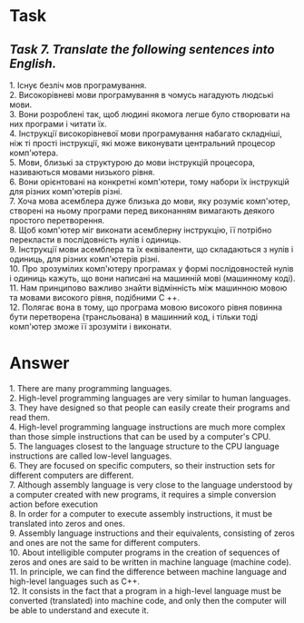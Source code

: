 <h1>Task</h1>
<h2><strong><em>Task 7. Translate the following sentences into English.</em></strong></h2>
1. Існує безліч мов програмування. <br>
2. Високорівневі мови програмування в чомусь нагадують людські мови. <br>
3. Вони розроблені так, щоб людині якомога легше було створювати на них програми і читати їх. <br>
4. Інструкції високорівневої мови програмування набагато складніші, ніж ті прості інструкції, які може виконувати центральний процесор комп'ютера. <br>
5. Мови, близькі за структурою до мови інструкцій процесора, називаються мовами низького рівня.<br>
6. Вони орієнтовані на конкретні комп'ютери, тому набори їх інструкцій для різних комп'ютерів різні. <br>
7. Хоча мова асемблера дуже близька до мови, яку розуміє комп'ютер, створені на ньому програми перед виконанням вимагають деякого простого перетворення. <br>
8. Щоб комп'ютер міг виконати асемблерну інструкцію, її потрібно перекласти в послідовність нулів і одиниць. <br>
9. Інструкції мови асемблера та їх еквіваленти, що складаються з нулів і одиниць, для різних комп'ютерів різні. <br>
10. Про зрозумілих комп'ютеру програмах у формі послідовностей нулів і одиниць кажуть, що вони написані на машинній мові (машинному коді). <br>
11. Нам принципово важливо знайти відмінність між машинною мовою та мовами високого рівня, подібними С ++. <br>
12. Полягає вона в тому, що програма мовою високого рівня повинна бути перетворена (трансльована) в машинний код, і тільки тоді комп'ютер зможе її зрозуміти і виконати.<br>

<h1>Answer</h1>
1. There are many programming languages.<br>
2. High-level programming languages are very similar to human languages.<br>
3. They have designed so that people can easily create their programs and read them.<br>
4. High-level programming language instructions are much more complex than those simple instructions that can be used by a computer's CPU.<br>
5. The languages closest to the language structure to the CPU language instructions are called low-level languages.<br>
6. They are focused on specific computers, so their instruction sets for different computers are different.<br>
7. Although assembly language is very close to the language understood by a computer created with new programs, it requires a simple conversion action before execution<br>
8. In order for a computer to execute assembly instructions, it must be translated into zeros and ones.<br>
9. Assembly language instructions and their equivalents, consisting of zeros and ones are not the same for different computers.<br>
10. About intelligible computer programs in the creation of sequences of zeros and ones are said to be written in machine language (machine code).<br>
11. In principle, we can find the difference between machine language and high-level languages such as C++.<br>
12. It consists in the fact that a program in a high-level language must be converted (translated) into machine code, and only then the computer will be able to understand and execute it. <br>
